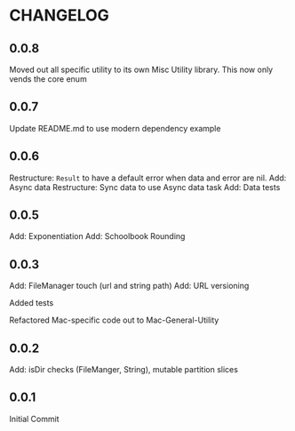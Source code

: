 # CHANGELOG

## 0.0.8
Moved out all specific utility to its own Misc Utility library. This now only vends the core enum

## 0.0.7
Update README.md to use modern dependency example

## 0.0.6
Restructure: `Result` to have a default error when data and error are nil.
Add: Async data
Restructure: Sync data to use Async data task
Add: Data tests 

## 0.0.5

Add: Exponentiation
Add: Schoolbook Rounding

## 0.0.3

Add: FileManager touch (url and string path)
Add: URL versioning

Added tests

Refactored Mac-specific code out to Mac-General-Utility

## 0.0.2

Add: isDir checks (FileManger, String), mutable partition slices

## 0.0.1

Initial Commit

